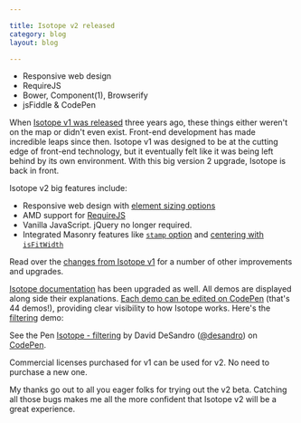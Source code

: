 ```yaml
---

title: Isotope v2 released
category: blog
layout: blog

---
```


+ Responsive web design
+ RequireJS
+ Bower, Component(1), Browserify
+ jsFiddle & CodePen

When [Isotope v1 was released](/blog/isotope-v1dot0-released/) three years ago, these things either weren't on the map or didn't even exist. Front-end development has made incredible leaps since then. Isotope v1 was designed to be at the cutting edge of front-end technology, but it eventually felt like it was being left behind by its own environment. With this big version 2 upgrade, Isotope is back in front.

Isotope v2 big features include:

+ Responsive web design with [element sizing options](http://isotope.metafizzy.co/options.html#element-sizing)
+ AMD support for [RequireJS](http://isotope.metafizzy.co/appendix.html#requirejs)
+ Vanilla JavaScript. jQuery no longer required.
+ Integrated Masonry features like [`stamp` option](http://isotope.metafizzy.co/options.html#stamp) and [centering with `isFitWidth`](http://isotope.metafizzy.co/layout-modes/masonry.html#isfitwidth)

Read over the [changes from Isotope v1](http://isotope.metafizzy.co/appendix.html#upgrading-from-v1) for a number of other improvements and upgrades. 

[Isotope documentation](http://isotope.metafizzy.co) has been upgraded as well. All demos are displayed along side their explanations. [Each demo can be edited on CodePen](http://codepen.io/desandro/tag/isotope-docs/) (that's 44 demos!), providing clear visibility to how Isotope works. Here's the [filtering](http://isotope.metafizzy.co/filtering.html) demo:

<p data-height="500" data-theme-id="0" data-slug-hash="Ehgij" data-default-tab="result" class='codepen'>See the Pen <a href='http://codepen.io/desandro/pen/Ehgij/'>Isotope - filtering</a> by David DeSandro (<a href='http://codepen.io/desandro'>@desandro</a>) on <a href='http://codepen.io'>CodePen</a>.</p>
<script async="true" src="https://codepen.io/assets/embed/ei.js"> </script>

Commercial licenses purchased for v1 can be used for v2. No need to purchase a new one.

My thanks go out to all you eager folks for trying out the v2 beta. Catching all those bugs makes me all the more confident that Isotope v2 will be a great experience.
